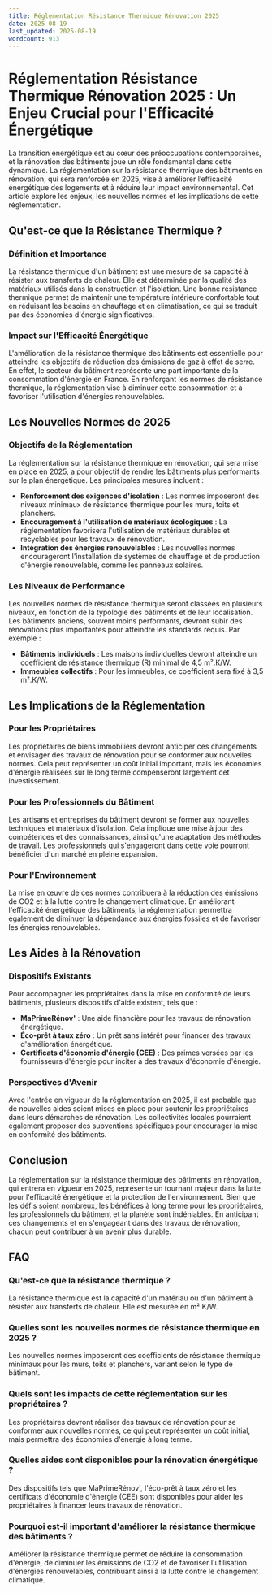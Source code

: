 ```yaml
---
title: Réglementation Résistance Thermique Rénovation 2025
date: 2025-08-19
last_updated: 2025-08-19
wordcount: 913
---
```


# Réglementation Résistance Thermique Rénovation 2025 : Un Enjeu Crucial pour l'Efficacité Énergétique

La transition énergétique est au cœur des préoccupations contemporaines, et la rénovation des bâtiments joue un rôle fondamental dans cette dynamique. La réglementation sur la résistance thermique des bâtiments en rénovation, qui sera renforcée en 2025, vise à améliorer l’efficacité énergétique des logements et à réduire leur impact environnemental. Cet article explore les enjeux, les nouvelles normes et les implications de cette réglementation.

## Qu'est-ce que la Résistance Thermique ?

### Définition et Importance

La résistance thermique d'un bâtiment est une mesure de sa capacité à résister aux transferts de chaleur. Elle est déterminée par la qualité des matériaux utilisés dans la construction et l'isolation. Une bonne résistance thermique permet de maintenir une température intérieure confortable tout en réduisant les besoins en chauffage et en climatisation, ce qui se traduit par des économies d'énergie significatives.

### Impact sur l'Efficacité Énergétique

L'amélioration de la résistance thermique des bâtiments est essentielle pour atteindre les objectifs de réduction des émissions de gaz à effet de serre. En effet, le secteur du bâtiment représente une part importante de la consommation d'énergie en France. En renforçant les normes de résistance thermique, la réglementation vise à diminuer cette consommation et à favoriser l'utilisation d'énergies renouvelables.

## Les Nouvelles Normes de 2025

### Objectifs de la Réglementation

La réglementation sur la résistance thermique en rénovation, qui sera mise en place en 2025, a pour objectif de rendre les bâtiments plus performants sur le plan énergétique. Les principales mesures incluent :

- **Renforcement des exigences d'isolation** : Les normes imposeront des niveaux minimaux de résistance thermique pour les murs, toits et planchers.
- **Encouragement à l'utilisation de matériaux écologiques** : La réglementation favorisera l'utilisation de matériaux durables et recyclables pour les travaux de rénovation.
- **Intégration des énergies renouvelables** : Les nouvelles normes encourageront l'installation de systèmes de chauffage et de production d'énergie renouvelable, comme les panneaux solaires.

### Les Niveaux de Performance

Les nouvelles normes de résistance thermique seront classées en plusieurs niveaux, en fonction de la typologie des bâtiments et de leur localisation. Les bâtiments anciens, souvent moins performants, devront subir des rénovations plus importantes pour atteindre les standards requis. Par exemple :

- **Bâtiments individuels** : Les maisons individuelles devront atteindre un coefficient de résistance thermique (R) minimal de 4,5 m².K/W.
- **Immeubles collectifs** : Pour les immeubles, ce coefficient sera fixé à 3,5 m².K/W.

## Les Implications de la Réglementation

### Pour les Propriétaires

Les propriétaires de biens immobiliers devront anticiper ces changements et envisager des travaux de rénovation pour se conformer aux nouvelles normes. Cela peut représenter un coût initial important, mais les économies d'énergie réalisées sur le long terme compenseront largement cet investissement.

### Pour les Professionnels du Bâtiment

Les artisans et entreprises du bâtiment devront se former aux nouvelles techniques et matériaux d'isolation. Cela implique une mise à jour des compétences et des connaissances, ainsi qu'une adaptation des méthodes de travail. Les professionnels qui s'engageront dans cette voie pourront bénéficier d'un marché en pleine expansion.

### Pour l'Environnement

La mise en œuvre de ces normes contribuera à la réduction des émissions de CO2 et à la lutte contre le changement climatique. En améliorant l'efficacité énergétique des bâtiments, la réglementation permettra également de diminuer la dépendance aux énergies fossiles et de favoriser les énergies renouvelables.

## Les Aides à la Rénovation

### Dispositifs Existants

Pour accompagner les propriétaires dans la mise en conformité de leurs bâtiments, plusieurs dispositifs d'aide existent, tels que :

- **MaPrimeRénov'** : Une aide financière pour les travaux de rénovation énergétique.
- **Éco-prêt à taux zéro** : Un prêt sans intérêt pour financer des travaux d'amélioration énergétique.
- **Certificats d'économie d'énergie (CEE)** : Des primes versées par les fournisseurs d'énergie pour inciter à des travaux d'économie d'énergie.

### Perspectives d'Avenir

Avec l'entrée en vigueur de la réglementation en 2025, il est probable que de nouvelles aides soient mises en place pour soutenir les propriétaires dans leurs démarches de rénovation. Les collectivités locales pourraient également proposer des subventions spécifiques pour encourager la mise en conformité des bâtiments.

## Conclusion

La réglementation sur la résistance thermique des bâtiments en rénovation, qui entrera en vigueur en 2025, représente un tournant majeur dans la lutte pour l'efficacité énergétique et la protection de l'environnement. Bien que les défis soient nombreux, les bénéfices à long terme pour les propriétaires, les professionnels du bâtiment et la planète sont indéniables. En anticipant ces changements et en s'engageant dans des travaux de rénovation, chacun peut contribuer à un avenir plus durable.

## FAQ

### Qu'est-ce que la résistance thermique ?

La résistance thermique est la capacité d'un matériau ou d'un bâtiment à résister aux transferts de chaleur. Elle est mesurée en m².K/W.

### Quelles sont les nouvelles normes de résistance thermique en 2025 ?

Les nouvelles normes imposeront des coefficients de résistance thermique minimaux pour les murs, toits et planchers, variant selon le type de bâtiment.

### Quels sont les impacts de cette réglementation sur les propriétaires ?

Les propriétaires devront réaliser des travaux de rénovation pour se conformer aux nouvelles normes, ce qui peut représenter un coût initial, mais permettra des économies d'énergie à long terme.

### Quelles aides sont disponibles pour la rénovation énergétique ?

Des dispositifs tels que MaPrimeRénov', l'éco-prêt à taux zéro et les certificats d'économie d'énergie (CEE) sont disponibles pour aider les propriétaires à financer leurs travaux de rénovation.

### Pourquoi est-il important d'améliorer la résistance thermique des bâtiments ?

Améliorer la résistance thermique permet de réduire la consommation d'énergie, de diminuer les émissions de CO2 et de favoriser l'utilisation d'énergies renouvelables, contribuant ainsi à la lutte contre le changement climatique.